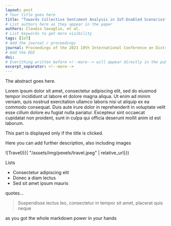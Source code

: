 ```yaml
---
layout: post
# Your title goes here
title: "Towards Collective Sentiment Analysis in IoT-Enabled Scenarios"
# List authors here as they appear in the paper
authors: Claudio Savaglio, et al.
# List keywords to get more visibility
tags: [IoT]
# Add the journal / proceedings
journal: Proceedings of the 2023 19th International Conference on Distributed Computing in Smart Systems and the Internet of Things (DCOSS-IoT)
# Add the DOI
doi: 
# Everithing written before <!--more--> will appear directly in the publications page
excerpt_separator: <!--more-->
---
```


The abstract goes here.

Lorem ipsum dolor sit amet, consectetur adipiscing elit, sed do eiusmod tempor incididunt ut labore et dolore magna aliqua. Ut enim ad minim veniam, quis nostrud exercitation ullamco laboris nisi ut aliquip ex ea commodo consequat. Duis aute irure dolor in reprehenderit in voluptate velit esse cillum dolore eu fugiat nulla pariatur. Excepteur sint occaecat cupidatat non proident, sunt in culpa qui officia deserunt mollit anim id est laborum.

<!--more-->

This part is displayed only if the title is clicked.

Here you can add further description, also including images

![Travel]({{ "/assets/img/pexels/travel.jpeg" | relative_url}})

Lists

* Consectetur adipiscing elit
* Donec a diam lectus
* Sed sit amet ipsum mauris

quotes...

> Suspendisse lectus leo, consectetur in tempor sit amet, placerat quis neque

as you got the whole markdown power in your hands
